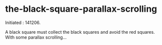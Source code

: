 the-black-square-parallax-scrolling
===================================

Initiated : 141206.

A black square must collect the black squares and avoid the red squares. With some parallax scrolling...
